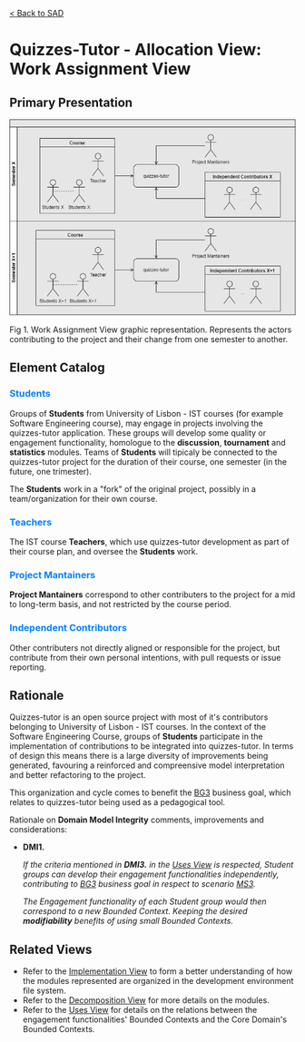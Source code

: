 [< Back to SAD](SAD.md)

# Quizzes-Tutor - Allocation View: Work Assignment View

## Primary Presentation

<img src="pictures/Work Assignment View.png" width="900" >

Fig 1. Work Assignment View graphic representation. Represents the actors contributing to the project and their change from one semester to another.

## Element Catalog


### <span style="color:#0080ff">Students</span>
Groups of **Students** from University of Lisbon - IST courses (for example Software Engineering course), may engage in projects involving the quizzes-tutor application. These groups will develop some quality or engagement functionality, homologue to the **discussion**, **tournament** and **statistics** modules. Teams of **Students** will tipicaly be connected to the quizzes-tutor project for the duration of their course, one semester (in the future, one trimester).

The **Students** work in a "fork" of the original project, possibly in a team/organization for their own course.


### <span style="color:#0080ff">Teachers</span>
The IST course **Teachers**, which use quizzes-tutor development as part of their course plan, and oversee the **Students** work.


### <span style="color:#0080ff">Project Mantainers</span>
**Project Mantainers** correspond to other contributers to the project for a mid to long-term basis, and not restricted by the course period.


### <span style="color:#0080ff">Independent Contributors</span>
Other contributers not directly aligned or responsible for the project, but contribute from their own personal intentions, with pull requests or issue reporting.


## Rationale


Quizzes-tutor is an open source project with most of it's contributors belonging to University of Lisbon - IST courses.
In the context of the Software Engineering Course, groups of **Students** participate in the implementation of contributions to be integrated into quizzes-tutor.
In terms of design this means there is a large diversity of improvements being generated, favouring a reinforced and compreensive model interpretation and better refactoring to the project.

This organization and cycle comes to benefit the [BG3](system_overview.md#business-goals) business goal, which relates to quizzes-tutor being used as a pedagogical tool.



Rationale on **Domain Model Integrity** comments, improvements and considerations:

- **DMI1.** 

    *If the criteria mentioned in **DMI3.** in the [Uses View](module_view_uses.md#rationale) is respected, Student groups can develop their engagement functionalities independently, contributing to [BG3](system_overview.md#business-goals) business goal in respect to scenario [MS3](system_overview.md#modifibility).*

    *The Engagement functionality of each Student group would then correspond to a new Bounded Context. Keeping the desired **modifiability** benefits of using small Bounded Contexts.*




## Related Views

- Refer to the [Implementation View](allocation_view_implementation.md) to form a better understanding of how the modules represented are organized in the development environment file system.
- Refer to the [Decomposition View](module_view_decomposition.md) for more details on the modules.
- Refer to the [Uses View](module_view_uses.md) for details on the relations between the engagement functionalities' Bounded Contexts and the Core Domain's Bounded Contexts.

